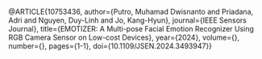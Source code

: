 @ARTICLE{10753436,
  author={Putro, Muhamad Dwisnanto and Priadana, Adri and Nguyen, Duy-Linh and Jo, Kang-Hyun},
  journal={IEEE Sensors Journal}, 
  title={EMOTIZER: A Multi-pose Facial Emotion Recognizer Using RGB Camera Sensor on Low-cost Devices}, 
  year={2024},
  volume={},
  number={},
  pages={1-1},
  doi={10.1109/JSEN.2024.3493947}}
